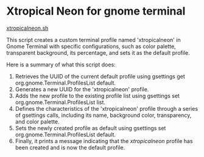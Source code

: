 # Xtropical Neon for gnome terminal

[xtropicalneon.sh](./xtropicalneon.sh)

This script creates a custom terminal profile named 'xtropicalneon' in Gnome Terminal with specific configurations, such as color palette, transparent background, its percentage, and sets it as the default profile.

Here is a summary of what this script does:

1. Retrieves the UUID of the current default profile using gsettings get org.gnome.Terminal.ProfilesList default.
2. Generates a new UUID for the 'xtropicalneon' profile.
3. Adds the new profile to the existing profile list using gsettings set org.gnome.Terminal.ProfilesList list.
4. Defines the characteristics of the 'xtropicalneon' profile through a series of gsettings calls, including its name, background color, transparency, and color palette.
4. Sets the newly created profile as default using gsettings set org.gnome.Terminal.ProfilesList default.
5. Finally, it prints a message indicating that the *xtropicalneon* profile has been created and is now the default profile.
